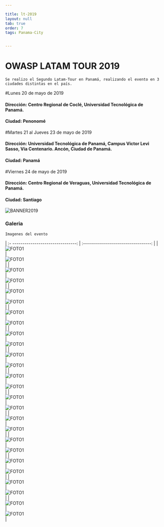 ```yaml
---

title: lt-2019
layout: null
tab: true
order: 7
tags: Panama-City


---
```

# OWASP LATAM TOUR 2019

```
Se realizo el Segundo Latam-Tour en Panamá, realizando el evento en 3 ciudades distintas en el país.
```
#Lunes 20 de mayo de 2019
#### Dirección:	Centro Regional de Coclé, Universidad Tecnológica de Panamá.
#### Ciudad: Penonomé

#Martes 21 al Jueves 23 de mayo de 2019
#### Dirección:	Universidad Tecnológica de Panamá, Campus Victor Levi Sasso, Vía Centenario. Ancón, Ciudad de Panamá.
#### Ciudad: Panamá

#Viernes 24 de mayo de 2019
#### Dirección:	Centro Regional de Veraguas, Universidad Tecnológica de Panamá.
#### Ciudad: Santiago

![BANNER2019](/www-chapter-panama-city/assets/images2019_3.jpeg "OWASP LATAM-TOUR PANAMA CITY 2019")



### Galeria
```
Imagenes del evento
```

| :- --------------------------------:  | :----------------------------------:   |
| ![FOTO1](/www-chapter-panama-city/assets/images2019_1.jpg)    | ![FOTO1](/www-chapter-panama-city/assets/images2019_4.jpeg)    |
| ![FOTO1](/www-chapter-panama-city/assets/images2019_5.jpeg)   | ![FOTO1](/www-chapter-panama-city/assets/images2019_6.jpeg)    |
| ![FOTO1](/www-chapter-panama-city/assets/images2019_7.jpeg)   | ![FOTO1](/www-chapter-panama-city/assets/images2019_8.jpeg)    |
| ![FOTO1](/www-chapter-panama-city/assets/images2019_9.jpeg)   | ![FOTO1](/www-chapter-panama-city/assets/images2019_10.jpeg)   |
| ![FOTO1](/www-chapter-panama-city/assets/images2019_11.jpeg)  | ![FOTO1](/www-chapter-panama-city/assets/images2019_12.jpeg)   |
| ![FOTO1](/www-chapter-panama-city/assets/images2019_13.jpeg)  | ![FOTO1](/www-chapter-panama-city/assets/images2019_14.jpeg)   |
| ![FOTO1](/www-chapter-panama-city/assets/images2019_15.jpeg)  | ![FOTO1](/www-chapter-panama-city/assets/images2019_16.jpeg)   |
| ![FOTO1](/www-chapter-panama-city/assets/images2019_17.jpeg)  | ![FOTO1](/www-chapter-panama-city/assets/images2019_18.jpeg)   |
| ![FOTO1](/www-chapter-panama-city/assets/images2019_19.jpeg)  | ![FOTO1](/www-chapter-panama-city/assets/images2019_20.jpeg)   |
| ![FOTO1](/www-chapter-panama-city/assets/images2019_21.jpeg)  | ![FOTO1](/www-chapter-panama-city/assets/images2019_22.jpeg)   |
| ![FOTO1](/www-chapter-panama-city/assets/images2019_23.jpeg)  | ![FOTO1](/www-chapter-panama-city/assets/images2019_24.jpeg)   |
| ![FOTO1](/www-chapter-panama-city/assets/images2019_25.jpeg)  | ![FOTO1](/www-chapter-panama-city/assets/images2019_26.jpeg)   |
| ![FOTO1](/www-chapter-panama-city/assets/images2019_27.jpeg)  | ![FOTO1](/www-chapter-panama-city/assets/images2019_28.jpeg)   |

<style>
img[alt="FOTO1"] { 
  max-width:  400px; 
  display: block;
}
</style> 
